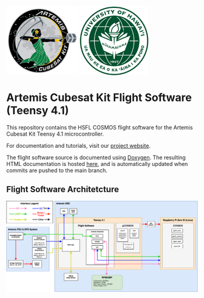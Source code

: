 <img src="images/artemis.png" alt="Artemis" width="190" height="180"> <img src="images/university-of-hawaii-manoa.png" alt="University of Hawaii Manoa" width="180" height="180"> <br>

# Artemis Cubesat Kit Flight Software (Teensy 4.1)
This repository contains the HSFL COSMOS flight software for the Artemis Cubesat Kit Teensy 4.1 microcontroller.

For documentation and tutorials, visit our [project website](https://sites.google.com/hawaii.edu/artemiscubesatkit).

The flight software source is documented using [Doxygen](https://www.doxygen.nl/index.html). The resulting HTML documentation is hosted [here](https://hsfl.github.io/artemis-cosmos-teensy-fsw/index.html), and is automatically updated when commits are pushed to the main branch. 

## Flight Software Architetcture 

![Flight Software Architetcture](/images/FSWArchitecture.png)

